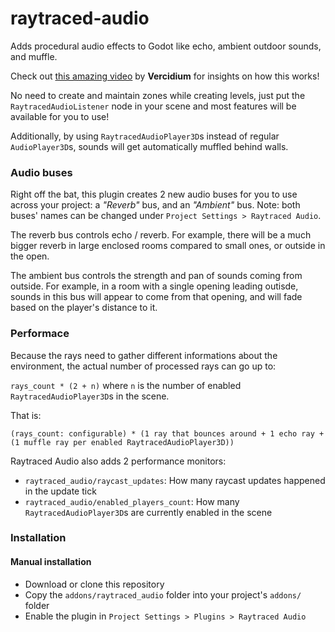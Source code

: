 # raytraced-audio
Adds procedural audio effects to Godot like echo, ambient outdoor sounds, and muffle.

Check out [this amazing video](https://youtu.be/u6EuAUjq92k?si=6W-sGozYBQITEgQo) by **Vercidium** for insights on how this works!

No need to create and maintain zones while creating levels, just put the `RaytracedAudioListener` node in your scene and most features will be available for you to use!

Additionally, by using `RaytracedAudioPlayer3D`s instead of regular `AudioPlayer3D`s, sounds will get automatically muffled behind walls.

### Audio buses
Right off the bat, this plugin creates 2 new audio buses for you to use across your project:
a *"Reverb"* bus, and an *"Ambient"* bus.
Note: both buses' names can be changed under `Project Settings > Raytraced Audio`.

The reverb bus controls echo / reverb.
For example, there will be a much bigger reverb in large enclosed rooms compared to small ones, or outside in the open.

The ambient bus controls the strength and pan of sounds coming from outside.
For example, in a room with a single opening leading outisde, sounds in this bus will appear to come from that opening, and will fade based on the player's distance to it.

### Performace

Because the rays need to gather different informations about the environment, the actual number of processed rays can go up to:

`rays_count * (2 + n)` where `n` is the number of enabled `RaytracedAudioPlayer3D`s in the scene.

That is:

`(rays_count: configurable) * (1 ray that bounces around + 1 echo ray + (1 muffle ray per enabled RaytracedAudioPlayer3D))`

Raytraced Audio also adds 2 performance monitors:
 - `raytraced_audio/raycast_updates`: How many raycast updates happened in the update tick
 - `raytraced_audio/enabled_players_count`: How many `RaytracedAudioPlayer3D`s are currently enabled in the scene


### Installation

#### Manual installation

- Download or clone this repository
- Copy the `addons/raytraced_audio` folder into your project's `addons/` folder
- Enable the plugin in `Project Settings > Plugins > Raytraced Audio`


